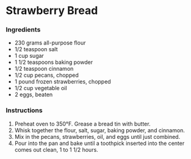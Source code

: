 # Strawberry Bread

### Ingredients

- 230 grams all-purpose flour
- 1/2 teaspoon salt
- 1 cup sugar
- 1 1/2 teaspoons baking powder
- 1/2 teaspoon cinnamon
- 1/2 cup pecans, chopped
- 1 pound frozen strawberries, chopped
- 1/2 cup vegetable oil
- 2 eggs, beaten

### Instructions

1. Preheat oven to 350&deg;F. Grease a bread tin with butter.
2. Whisk together the flour, salt, sugar, baking powder, and cinnamon.
3. Mix in the pecans, strawberries, oil, and eggs until just combined.
4. Pour into the pan and bake until a toothpick inserted into the center comes out clean, 1 to 1 1/2 hours.
